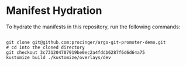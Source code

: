 
# Manifest Hydration

To hydrate the manifests in this repository, run the following commands:

```shell

git clone git@github.com:procinger/argo-git-promoter-demo.git
# cd into the cloned directory
git checkout 3c731204707919be0ec2a4fddb6287f6d6d64a75
kustomize build ./kustomize/overlays/dev
```
